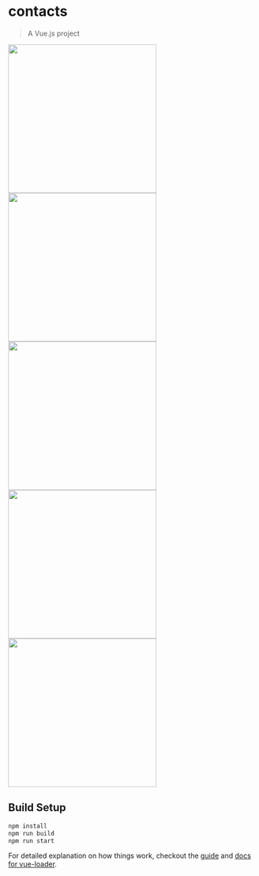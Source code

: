 # contacts

> A Vue.js project

<img src="http://cdn.awbeci.com/images/awbeci-xyz/blog/contacts1.png" width="300">
<img src="http://cdn.awbeci.com/images/awbeci-xyz/blog/contacts2.png" width="300">
<img src="http://cdn.awbeci.com/images/awbeci-xyz/blog/contacts3.png" width="300">
<img src="http://cdn.awbeci.com/images/awbeci-xyz/blog/contacts4.png" width="300">
<img src="http://cdn.awbeci.com/images/awbeci-xyz/blog/contacts5.png" width="300">

## Build Setup

``` bash
npm install
npm run build
npm run start
```

For detailed explanation on how things work, checkout the [guide](http://vuejs-templates.github.io/webpack/) and [docs for vue-loader](http://vuejs.github.io/vue-loader).
